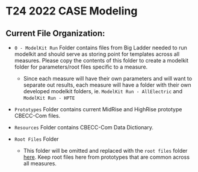 # T24 2022 CASE Modeling

## Current File Organization: 

- `0 - ModelKit Run` Folder contains files from Big Ladder needed to run modelkit and should serve as storing point for templates across all measures. Please copy the contents of this folder to create a modelkit folder for parameters/root files specific to a measure.
    - Since each measure will have their own parameters and will want to separate out results, each measure will have a folder with their own developed modelkit folders, ie. `ModelKit Run - AllElectric` and `ModelKit Run - HPTE`
        
- `Prototypes` Folder contains current MidRise and HighRise prototype CBECC-Com files. 

- `Resources` Folder contains CBECC-Com Data Dictionary. 

- `Root Files` Folder
     - This folder will be omitted and replaced with the `root files` folder [here](https://github.com/TRC-RTC/T24-2022-CASE-Modeling/tree/master/0%20-%20ModelKit%20Template/modelkit/root%20files). Keep root files here from prototypes that are common across all measures. 
